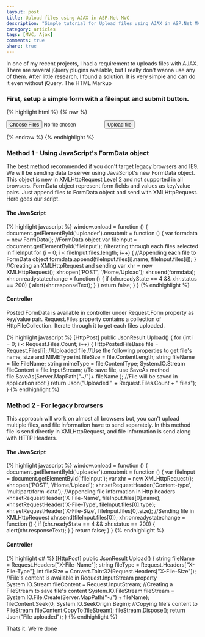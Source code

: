 ```yaml
---
layout: post
title: Upload files using AJAX in ASP.Net MVC
description: "Simple tutorial for Upload files using AJAX in ASP.Net MVC with HTML5"
category: articles
tags: [MVC, Ajax]
comments: true
share: true
---
```


In one of my recent projects, I had a requirement to uploads files with AJAX. There are several jQuery plugins available, but I really don't wanna use any of them. After little research, I found a solution. It is very simple and can do it even without jQuery.
The HTML Markup

### First, setup a simple form with a fileinput and submit button.


{% highlight html %}
{% raw %}
<form id="uploader">
    <input id="fileInput" type="file" multiple>
    <input type="submit" value="Upload file" />
</form>
{% endraw %}
{% endhighlight %}

### Method 1 - Using JavaScript's FormData object

The best method recommended if you don't target legacy browsers and IE9. We will be sending data to server using JavaScript's new FormData object. This object is new in XMLHttpRequest Level 2 and not supported in all browsers. FormData object represent form fields and values as key/value pairs. Just append files to FormData object and send with XMLHttpRequest. Here goes our script.

#### The JavaScript

{% highlight javascript %}
window.onload = function () {
    document.getElementById('uploader').onsubmit = function () {
        var formdata = new FormData(); //FormData object
        var fileInput = document.getElementById('fileInput');
        //Iterating through each files selected in fileInput
        for (i = 0; i < fileInput.files.length; i++) {
            //Appending each file to FormData object
            formdata.append(fileInput.files[i].name, fileInput.files[i]);
        }
        //Creating an XMLHttpRequest and sending
        var xhr = new XMLHttpRequest();
        xhr.open('POST', '/Home/Upload');
        xhr.send(formdata);
        xhr.onreadystatechange = function () {
            if (xhr.readyState == 4 && xhr.status == 200) {
                alert(xhr.responseText);
            }
        }
        return false;
    }
}
{% endhighlight %}


#### Controller

Posted FormData is available in controller under Request.Form property as key/value pair. Request.Files property contains a collection of HttpFileCollection. Iterate through it to get each files uploaded.

{% highlight javascript %}
[HttpPost]
public JsonResult Upload()
{
    for (int i = 0; i < Request.Files.Count; i++)
    {
        HttpPostedFileBase file = Request.Files[i]; //Uploaded file
        //Use the following properties to get file's name, size and MIMEType
        int fileSize = file.ContentLength;
        string fileName = file.FileName;
        string mimeType = file.ContentType;
        System.IO.Stream fileContent = file.InputStream;
        //To save file, use SaveAs method
        file.SaveAs(Server.MapPath("~/")+ fileName ); //File will be saved in application root
    }
    return Json("Uploaded " + Request.Files.Count + " files");
}
{% endhighlight %}

### Method 2 - For legacy browsers

This approach will work on almost all browsers but, you can't upload multiple files, and file information have to send separately. In this method file is send directly in XMLHttpRequest, and file information is send along with HTTP Headers.

#### The JavaScript

{% highlight javascript %}
window.onload = function () {
    document.getElementById('uploader').onsubmit = function () {
        var fileInput = document.getElementById('fileInput');
        var xhr = new XMLHttpRequest();
        xhr.open('POST', '/Home/Upload');
        xhr.setRequestHeader('Content-type', 'multipart/form-data');
        //Appending file information in Http headers
        xhr.setRequestHeader('X-File-Name', fileInput.files[0].name);
        xhr.setRequestHeader('X-File-Type', fileInput.files[0].type);
        xhr.setRequestHeader('X-File-Size', fileInput.files[0].size);
        //Sending file in XMLHttpRequest
        xhr.send(fileInput.files[0]);
        xhr.onreadystatechange = function () {
            if (xhr.readyState == 4 && xhr.status == 200) {
                alert(xhr.responseText);
            }
        }
        return false;
    }
}
{% endhighlight %}


#### Controller

{% highlight c# %}
[HttpPost]
public JsonResult Upload()
{
    string fileName = Request.Headers["X-File-Name"];
    string fileType = Request.Headers["X-File-Type"];
    int fileSize = Convert.ToInt32(Request.Headers["X-File-Size"]);
    //File's content is available in Request.InputStream property
    System.IO.Stream fileContent = Request.InputStream;
    //Creating a FileStream to save file's content
    System.IO.FileStream fileStream = System.IO.File.Create(Server.MapPath("~/") + fileName);
    fileContent.Seek(0, System.IO.SeekOrigin.Begin);
    //Copying file's content to FileStream
    fileContent.CopyTo(fileStream);
    fileStream.Dispose();
    return Json("File uploaded");
}
{% endhighlight %}

Thats it. We're done
